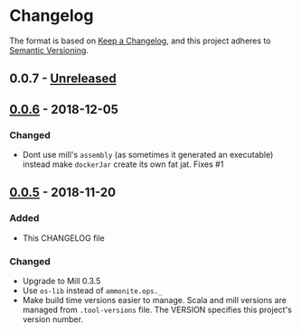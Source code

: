 # Changelog

The format is based on [Keep a Changelog](https://keepachangelog.com/en/1.0.0/),
and this project adheres to [Semantic Versioning](https://semver.org/spec/v2.0.0.html).

## 0.0.7 - [Unreleased]

## [0.0.6] - 2018-12-05

### Changed
- Dont use mill's `assembly` (as sometimes it generated an executable) instead make `dockerJar` create its own fat jat. Fixes #1

## [0.0.5] - 2018-11-20

### Added
- This CHANGELOG file

### Changed
- Upgrade to Mill 0.3.5
- Use `os-lib` instead of `ammonite.ops._`
- Make build time versions easier to manage.
  Scala and mill versions are managed from `.tool-versions` file.
  The VERSION specifies this project's version number.

[Unreleased]: https://github.com/vic/mill-docker/compare/0.0.6...HEAD
[0.0.6]: https://github.com/vic/mill-docker/compare/0.0.5...0.0.6
[0.0.5]: https://github.com/vic/mill-docker/compare/0.0.4...0.0.5
